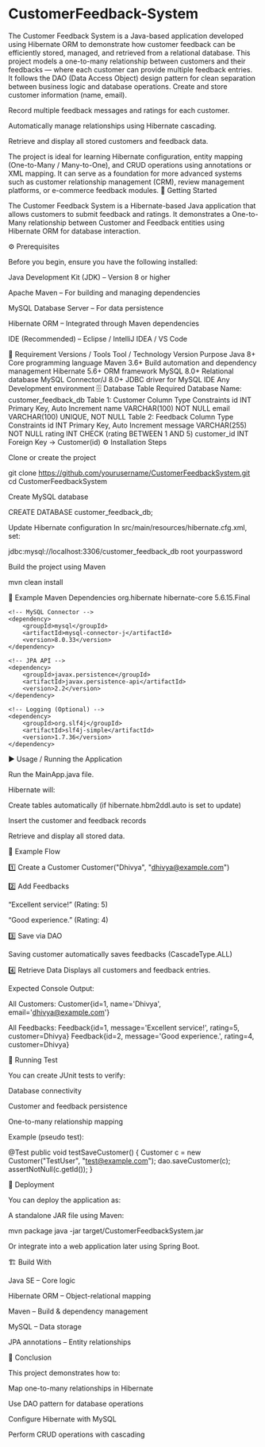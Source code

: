 # CustomerFeedback-System
The Customer Feedback System is a Java-based application developed using Hibernate ORM to demonstrate how customer feedback can be efficiently stored, managed, and retrieved from a relational database.
This project models a one-to-many relationship between customers and their feedbacks — where each customer can provide multiple feedback entries. It follows the DAO (Data Access Object) design pattern for clean separation between business logic and database operations.
Create and store customer information (name, email).

Record multiple feedback messages and ratings for each customer.

Automatically manage relationships using Hibernate cascading.

Retrieve and display all stored customers and feedback data.

The project is ideal for learning Hibernate configuration, entity mapping (One-to-Many / Many-to-One), and CRUD operations using annotations or XML mapping.
It can serve as a foundation for more advanced systems such as customer relationship management (CRM), review management platforms, or e-commerce feedback modules.
🚀 Getting Started

The Customer Feedback System is a Hibernate-based Java application that allows customers to submit feedback and ratings.
It demonstrates a One-to-Many relationship between Customer and Feedback entities using Hibernate ORM for database interaction.

⚙️ Prerequisites

Before you begin, ensure you have the following installed:

Java Development Kit (JDK) – Version 8 or higher

Apache Maven – For building and managing dependencies

MySQL Database Server – For data persistence

Hibernate ORM – Integrated through Maven dependencies

IDE (Recommended) – Eclipse / IntelliJ IDEA / VS Code

🧰 Requirement Versions / Tools
Tool / Technology	Version	Purpose
Java	8+	Core programming language
Maven	3.6+	Build automation and dependency management
Hibernate	5.6+	ORM framework
MySQL	8.0+	Relational database
MySQL Connector/J	8.0+	JDBC driver for MySQL
IDE	Any	Development environment
🗄️ Database Table Required
Database Name: customer_feedback_db
Table 1: Customer
Column	Type	Constraints
id	INT	Primary Key, Auto Increment
name	VARCHAR(100)	NOT NULL
email	VARCHAR(100)	UNIQUE, NOT NULL
Table 2: Feedback
Column	Type	Constraints
id	INT	Primary Key, Auto Increment
message	VARCHAR(255)	NOT NULL
rating	INT	CHECK (rating BETWEEN 1 AND 5)
customer_id	INT	Foreign Key → Customer(id)
⚙️ Installation Steps

Clone or create the project

git clone https://github.com/yourusername/CustomerFeedbackSystem.git
cd CustomerFeedbackSystem


Create MySQL database

CREATE DATABASE customer_feedback_db;


Update Hibernate configuration
In src/main/resources/hibernate.cfg.xml, set:

<property name="hibernate.connection.url">jdbc:mysql://localhost:3306/customer_feedback_db</property>
<property name="hibernate.connection.username">root</property>
<property name="hibernate.connection.password">yourpassword</property>


Build the project using Maven

mvn clean install

🧩 Example Maven Dependencies
<dependencies>
    <!-- Hibernate Core -->
    <dependency>
        <groupId>org.hibernate</groupId>
        <artifactId>hibernate-core</artifactId>
        <version>5.6.15.Final</version>
    </dependency>

    <!-- MySQL Connector -->
    <dependency>
        <groupId>mysql</groupId>
        <artifactId>mysql-connector-j</artifactId>
        <version>8.0.33</version>
    </dependency>

    <!-- JPA API -->
    <dependency>
        <groupId>javax.persistence</groupId>
        <artifactId>javax.persistence-api</artifactId>
        <version>2.2</version>
    </dependency>

    <!-- Logging (Optional) -->
    <dependency>
        <groupId>org.slf4j</groupId>
        <artifactId>slf4j-simple</artifactId>
        <version>1.7.36</version>
    </dependency>
</dependencies>

▶️ Usage / Running the Application

Run the MainApp.java file.

Hibernate will:

Create tables automatically (if hibernate.hbm2ddl.auto is set to update)

Insert the customer and feedback records

Retrieve and display all stored data.

🔄 Example Flow

1️⃣ Create a Customer
Customer("Dhivya", "dhivya@example.com")

2️⃣ Add Feedbacks

“Excellent service!” (Rating: 5)

“Good experience.” (Rating: 4)

3️⃣ Save via DAO

Saving customer automatically saves feedbacks (CascadeType.ALL)

4️⃣ Retrieve Data
Displays all customers and feedback entries.

Expected Console Output:

All Customers:
Customer{id=1, name='Dhivya', email='dhivya@example.com'}

All Feedbacks:
Feedback{id=1, message='Excellent service!', rating=5, customer=Dhivya}
Feedback{id=2, message='Good experience.', rating=4, customer=Dhivya}

🧪 Running Test

You can create JUnit tests to verify:

Database connectivity

Customer and feedback persistence

One-to-many relationship mapping

Example (pseudo test):

@Test
public void testSaveCustomer() {
    Customer c = new Customer("TestUser", "test@example.com");
    dao.saveCustomer(c);
    assertNotNull(c.getId());
}

🚀 Deployment

You can deploy the application as:

A standalone JAR file using Maven:

mvn package
java -jar target/CustomerFeedbackSystem.jar


Or integrate into a web application later using Spring Boot.

🏗️ Build With

Java SE – Core logic

Hibernate ORM – Object-relational mapping

Maven – Build & dependency management

MySQL – Data storage

JPA annotations – Entity relationships

🏁 Conclusion

This project demonstrates how to:

Map one-to-many relationships in Hibernate

Use DAO pattern for database operations

Configure Hibernate with MySQL

Perform CRUD operations with cascading
